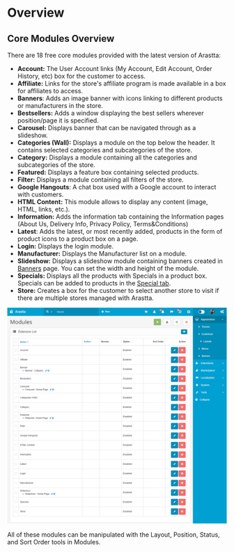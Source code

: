 Overview
========

Core Modules Overview
---------------------

There are 18 free core modules provided with the latest version of Arastta:

- **Account:** The User Account links (My Account, Edit Account, Order History, etc) box for the customer to access.
- **Affiliate:** Links for the store's affiliate program is made available in a box for affiliates to access.
- **Banners**: Adds an image banner with icons linking to different products or manufacturers in the store.
- **Bestsellers:** Adds a window displaying the best sellers wherever position/page it is specified.
- **Carousel:** Displays banner that can be navigated through as a slideshow.
- **Categories (Wall):** Displays a module on the top below the header. It contains selected categories and subcategories of the store.
- **Category:** Displays a module containing all the categories and subcategories of the store.
- **Featured:** Displays a feature box containing selected products.
- **Filter:** Displays a module containing all filters of the store.
- **Google Hangouts**: A chat box used with a Google account to interact with customers.
- **HTML Content:** This module allows to display any content (image, HTML, links, etc.).
- **Information:** Adds the information tab containing the Information pages (About Us, Delivery Info, Privacy Policy, Terms&Conditions)
- **Latest**: Adds the latest, or most recently added, products in the form of product icons to a product box on a page.
- **Login:** Displays the login module.
- **Manufacturer:** Displays the Manufacturer list on a module.
- **Slideshow:** Displays a slideshow module containing banners created in [Banners](docs/user-manual/appearance/banners) page. You can set the width and height of the module.
- **Specials:** Displays all the products with Specials in a product box. Specials can be added to products in the [Special tab](docs/user-manual/catalog/products/special).
- **Store:** Creates a box for the customer to select another store to visit if there are multiple stores managed with Arastta.

![core modules list](_images/modules.png)

All of these modules can be manipulated with the Layout, Position, Status, and Sort Order tools in Modules.
